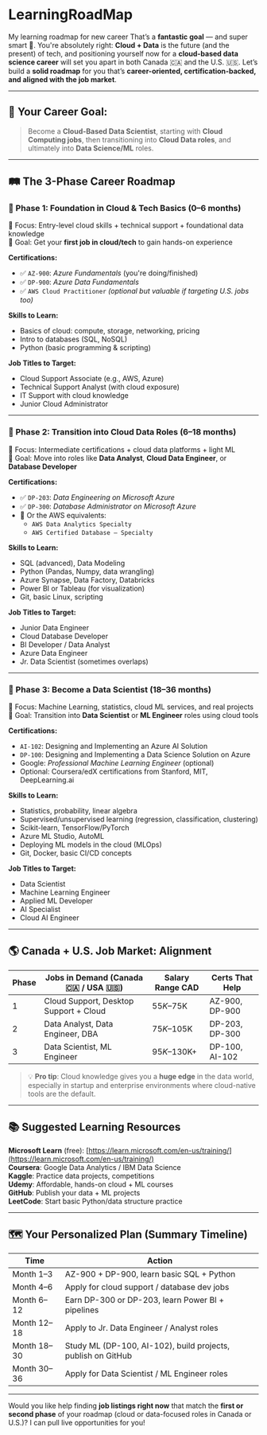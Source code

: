 # LearningRoadMap
My learning roadmap for new career
That’s a **fantastic goal** — and super smart 🎯. You're absolutely right: **Cloud + Data** is the future (and the present) of tech, and positioning yourself now for a **cloud-based data science career** will set you apart in both Canada 🇨🇦 and the U.S. 🇺🇸. Let’s build a **solid roadmap** for you that’s **career-oriented, certification-backed, and aligned with the job market**.

---

## 🧭 Your Career Goal:  
> Become a **Cloud-Based Data Scientist**, starting with **Cloud Computing jobs**, then transitioning into **Cloud Data roles**, and ultimately into **Data Science/ML** roles.

---

## 🛤️ The 3-Phase Career Roadmap

### 🔹 Phase 1: **Foundation in Cloud & Tech Basics (0–6 months)**  
🔧 Focus: Entry-level cloud skills + technical support + foundational data knowledge  
🎯 Goal: Get your **first job in cloud/tech** to gain hands-on experience

**Certifications:**
- ✅ `AZ-900`: *Azure Fundamentals* (you're doing/finished)
- ✅ `DP-900`: *Azure Data Fundamentals*
- ✅ `AWS Cloud Practitioner` *(optional but valuable if targeting U.S. jobs too)*

**Skills to Learn:**
- Basics of cloud: compute, storage, networking, pricing
- Intro to databases (SQL, NoSQL)
- Python (basic programming & scripting)

**Job Titles to Target:**
- Cloud Support Associate (e.g., AWS, Azure)
- Technical Support Analyst (with cloud exposure)
- IT Support with cloud knowledge
- Junior Cloud Administrator

---

### 🔹 Phase 2: **Transition into Cloud Data Roles (6–18 months)**  
🔧 Focus: Intermediate certifications + cloud data platforms + light ML  
🎯 Goal: Move into roles like **Data Analyst**, **Cloud Data Engineer**, or **Database Developer**  

**Certifications:**
- ✅ `DP-203`: *Data Engineering on Microsoft Azure*
- ✅ `DP-300`: *Database Administrator on Microsoft Azure*
- 🔁 Or the AWS equivalents:
  - `AWS Data Analytics Specialty`
  - `AWS Certified Database – Specialty`

**Skills to Learn:**
- SQL (advanced), Data Modeling
- Python (Pandas, Numpy, data wrangling)
- Azure Synapse, Data Factory, Databricks
- Power BI or Tableau (for visualization)
- Git, basic Linux, scripting

**Job Titles to Target:**
- Junior Data Engineer  
- Cloud Database Developer  
- BI Developer / Data Analyst  
- Azure Data Engineer  
- Jr. Data Scientist (sometimes overlaps)

---

### 🔹 Phase 3: **Become a Data Scientist (18–36 months)**  
🔧 Focus: Machine Learning, statistics, cloud ML services, and real projects  
🎯 Goal: Transition into **Data Scientist** or **ML Engineer** roles using cloud tools

**Certifications:**
- `AI-102`: Designing and Implementing an Azure AI Solution  
- `DP-100`: Designing and Implementing a Data Science Solution on Azure  
- Google: *Professional Machine Learning Engineer* (optional)  
- Optional: Coursera/edX certifications from Stanford, MIT, DeepLearning.ai

**Skills to Learn:**
- Statistics, probability, linear algebra
- Supervised/unsupervised learning (regression, classification, clustering)
- Scikit-learn, TensorFlow/PyTorch
- Azure ML Studio, AutoML
- Deploying ML models in the cloud (MLOps)
- Git, Docker, basic CI/CD concepts

**Job Titles to Target:**
- Data Scientist  
- Machine Learning Engineer  
- Applied ML Developer  
- AI Specialist  
- Cloud AI Engineer  

---

## 🌎 Canada + U.S. Job Market: Alignment

| Phase | Jobs in Demand (Canada 🇨🇦 / USA 🇺🇸) | Salary Range CAD | Certs That Help |
|-------|---------------------------|------------------|------------------|
| 1     | Cloud Support, Desktop Support + Cloud | $55K–$75K | AZ-900, DP-900 |
| 2     | Data Analyst, Data Engineer, DBA | $75K–$105K | DP-203, DP-300 |
| 3     | Data Scientist, ML Engineer | $95K–$130K+ | DP-100, AI-102 |

> 💡 **Pro tip**: Cloud knowledge gives you a **huge edge** in the data world, especially in startup and enterprise environments where cloud-native tools are the default.

---

## 📚 Suggested Learning Resources

**Microsoft Learn** (free): [https://learn.microsoft.com/en-us/training/](https://learn.microsoft.com/en-us/training/)  
**Coursera**: Google Data Analytics / IBM Data Science  
**Kaggle**: Practice data projects, competitions  
**Udemy**: Affordable, hands-on cloud + ML courses  
**GitHub**: Publish your data + ML projects  
**LeetCode**: Start basic Python/data structure practice  

---

## 🗺️ Your Personalized Plan (Summary Timeline)

| Time | Action |
|------|--------|
| Month 1–3 | AZ-900 + DP-900, learn basic SQL + Python |
| Month 4–6 | Apply for cloud support / database dev jobs |
| Month 6–12 | Earn DP-300 or DP-203, learn Power BI + pipelines |
| Month 12–18 | Apply to Jr. Data Engineer / Analyst roles |
| Month 18–30 | Study ML (DP-100, AI-102), build projects, publish on GitHub |
| Month 30–36 | Apply for Data Scientist / ML Engineer roles |

---

Would you like help finding **job listings right now** that match the **first or second phase** of your roadmap (cloud or data-focused roles in Canada or U.S.)? I can pull live opportunities for you!
